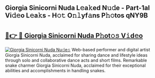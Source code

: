 ## Giorgia Sinicorni Nuda L𝚎a𝚔ed N𝚞𝚍e - Part-1al Vi𝚍𝚎o L𝚎a𝚔s - H𝚘𝚝 O𝚗𝚕yf𝚊ns P𝚑𝚘tos qNY9B

# <h2><a href="http://kfel2sq.oniu.top/?m=Giorgia+Sinicorni+Nuda">🔗👉 🔴 Giorgia Sinicorni Nuda P𝚑ot𝚘𝚜 V𝚒d𝚎o</a></h2>

[![Giorgia Sinicorni Nuda Nu𝚍e𝚜](https://i.imgur.com/0qMVB7G.gif)](http://kfel2sq.oniu.top/?m=Giorgia+Sinicorni+Nuda)
Web-based performer and digital artist Giorgia Sinicorni Nuda, acclaimed for sharing dance and lifestyle ideas through solo and collaborative dance acts and short films. Remarkable snake charmer Giorgia Sinicorni Nuda, acclaimed for their exceptional abilities and accomplishments in handling snakes.  
